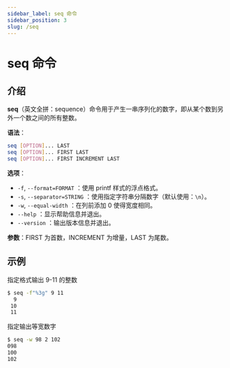 ```yaml
---
sidebar_label: seq 命令
sidebar_position: 3
slug: /seq
---
```


# seq 命令



## 介绍

**seq**（英文全拼：sequence）命令用于产生一串序列化的数字，即从某个数到另外一个数之间的所有整数。

**语法**：

```bash
seq [OPTION]... LAST
seq [OPTION]... FIRST LAST
seq [OPTION]... FIRST INCREMENT LAST
```

**选项**：

- `-f`, `--format=FORMAT` ：使用 printf 样式的浮点格式。
- `-s`, `--separator=STRING` ：使用指定字符串分隔数字（默认使用：`\n`）。
- `-w`, `--equal-width` ：在列前添加 0 使得宽度相同。
- `--help` ：显示帮助信息并退出。
- `--version` ：输出版本信息并退出。

**参数**：FIRST 为首数，INCREMENT 为增量，LAST 为尾数。



## 示例

指定格式输出 9-11 的整数

```bash
$ seq -f"%3g" 9 11
  9
 10
 11
```

指定输出等宽数字

```bash
$ seq -w 98 2 102
098
100
102
```

